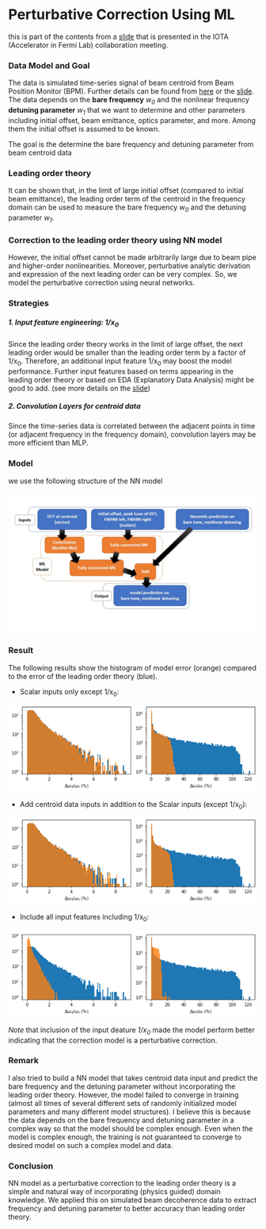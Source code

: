 # Perturbative Correction Using ML 

this is part of the contents from a [slide](MLdecoherence1.pdf) that is presented in the IOTA (Accelerator in Fermi Lab) collaboration meeting.


### Data Model and Goal

The data is simulated time-series signal of beam centroid from Beam Position Monitor (BPM). Further details can be found from [here](Decoherence.md) or the [slide](MLdecoherence1.pdf). The data depends on the **bare frequency** *w<sub>0</sub>* and the nonlinear frequency **detuning parameter** *w<sub>1</sub>* that we want to determine and other parameters including initial offset, beam emittance, optics parameter, and more. Among them the initial offset is assumed to be known.

The goal is the determine the bare frequency and detuning parameter from beam centroid data


### Leading order theory

It can be shown that, in the limit of large initial offset (compared to initial beam emittance), the leading order term of the centroid in the frequency domain can be used to measure the bare frequency *w<sub>0</sub>* and the detuning parameter *w<sub>1</sub>*. 


### Correction to the leading order theory using NN model

However, the initial offset cannot be made arbitrarily large due to beam pipe and higher-order nonlinearities. Moreover, perturbative analytic derivation and expression of the next leading order can be very complex. So, we model the perturbative correction using neural networks. 

### Strategies

##### 1. Input feature engineering: 1/x<sub>0</sub>
Since the leading order theory works in the limit of large offset, the next leading order would be smaller than the leading order term by a factor of 1/x<sub>0</sub>. Therefore, an additional input feature 1/x<sub>0</sub> may boost the model performance. Further input features based on terms appearing in the leading order theory or based on EDA (Explanatory Data Analysis) might be good to add. (see more details on the [slide](MLdecoherence1.pdf))

##### 2. Convolution Layers for centroid data
Since the time-series data is correlated between the adjacent points in time (or adjacent frequency in the frequency domain), convolution layers may be more efficient than MLP. 


### Model
we use the following structure of the NN model
<p align="center">
  <img src="model.H2.1D.DFT.jpg"/>
</p>


### Result
The following results show the histogram of model error (orange) compared to the error of the leading order theory (blue). 

- Scalar inputs only except 1/x<sub>0</sub>:

<p align="center">
  <img src="1DH2gaussian_ScalarInputOnly_simpleModel_X0.png"/>
</p>

- Add centroid data inputs in addition to the Scalar inputs (except 1/x<sub>0</sub>):

<p align="center">
  <img src="1DH2gaussian_ScalarInputOnly_simpleModel_inverseX0.png"/>
</p>

- Include all input features including 1/x<sub>0</sub>:

<p align="center">
  <img src="1DH2gaussian_inverseX0.png"/>
</p>

*Note* that inclusion of the input deature *1/x<sub>0</sub>* made the model perform better indicating that the correction model is a perturbative correction.


### Remark

I also tried to build a NN model that takes centroid data input and predict the bare frequency and the detuning parameter without incorporating the leading order theory. However, the model failed to converge in training (almost all times of several different sets of randomly initialized model parameters and many different model structures). I believe this is because the data depends on the bare frequency and detuning parameter in a complex way so that the model should be complex enough. Even when the model is complex enough, the training is not guaranteed to converge to desired model on such a complex model and data. 


### Conclusion 

NN model as a perturbative correction to the leading order theory is a simple and natural way of incorporating (physics guided) domain knowledge. We applied this on simulated beam decoherence data to extract frequency and detuning parameter to better accuracy than leading order theory. 




